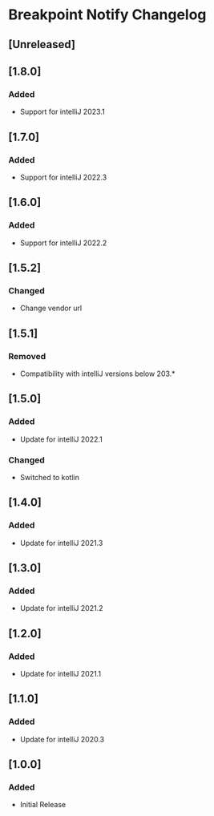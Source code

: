 <!-- Keep a Changelog guide -> https://keepachangelog.com -->

# Breakpoint Notify Changelog

## [Unreleased]

## [1.8.0]

### Added

- Support for intelliJ 2023.1

## [1.7.0]

### Added

- Support for intelliJ 2022.3

## [1.6.0]

### Added

- Support for intelliJ 2022.2

## [1.5.2]

### Changed

- Change vendor url

## [1.5.1]

### Removed

- Compatibility with intelliJ versions below 203.*

## [1.5.0]

### Added

- Update for intelliJ 2022.1

### Changed

- Switched to kotlin

## [1.4.0]

### Added

- Update for intelliJ 2021.3

## [1.3.0]

### Added

- Update for intelliJ 2021.2

## [1.2.0]

### Added

- Update for intelliJ 2021.1

## [1.1.0]

### Added

- Update for intelliJ 2020.3

## [1.0.0]

### Added

- Initial Release
